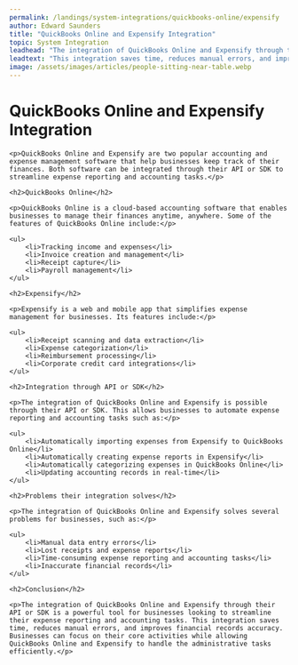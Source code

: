 ```yaml
---
permalink: /landings/system-integrations/quickbooks-online/expensify
author: Edward Saunders
title: "QuickBooks Online and Expensify Integration"
topic: System Integration
leadhead: "The integration of QuickBooks Online and Expensify through their API or SDK is a powerful tool for businesses looking to streamline their expense reporting and accounting tasks"
leadtext: "This integration saves time, reduces manual errors, and improves financial records accuracy. Businesses can focus on their core activities while allowing QuickBooks Online and Expensify to handle the administrative tasks efficiently."
image: /assets/images/articles/people-sitting-near-table.webp
---
```

<div class="arttext">
	<h1>QuickBooks Online and Expensify Integration</h1>

	<p>QuickBooks Online and Expensify are two popular accounting and expense management software that help businesses keep track of their finances. Both software can be integrated through their API or SDK to streamline expense reporting and accounting tasks.</p>

	<h2>QuickBooks Online</h2>

	<p>QuickBooks Online is a cloud-based accounting software that enables businesses to manage their finances anytime, anywhere. Some of the features of QuickBooks Online include:</p>

	<ul>
		<li>Tracking income and expenses</li>
		<li>Invoice creation and management</li>
		<li>Receipt capture</li>
		<li>Payroll management</li>
	</ul>

	<h2>Expensify</h2>

	<p>Expensify is a web and mobile app that simplifies expense management for businesses. Its features include:</p>

	<ul>
		<li>Receipt scanning and data extraction</li>
		<li>Expense categorization</li>
		<li>Reimbursement processing</li>
		<li>Corporate credit card integrations</li>
	</ul>

	<h2>Integration through API or SDK</h2>

	<p>The integration of QuickBooks Online and Expensify is possible through their API or SDK. This allows businesses to automate expense reporting and accounting tasks such as:</p>

	<ul>
		<li>Automatically importing expenses from Expensify to QuickBooks Online</li>
		<li>Automatically creating expense reports in Expensify</li>
		<li>Automatically categorizing expenses in QuickBooks Online</li>
		<li>Updating accounting records in real-time</li>
	</ul>

	<h2>Problems their integration solves</h2>

	<p>The integration of QuickBooks Online and Expensify solves several problems for businesses, such as:</p>

	<ul>
		<li>Manual data entry errors</li>
		<li>Lost receipts and expense reports</li>
		<li>Time-consuming expense reporting and accounting tasks</li>
		<li>Inaccurate financial records</li>
	</ul>

	<h2>Conclusion</h2>

	<p>The integration of QuickBooks Online and Expensify through their API or SDK is a powerful tool for businesses looking to streamline their expense reporting and accounting tasks. This integration saves time, reduces manual errors, and improves financial records accuracy. Businesses can focus on their core activities while allowing QuickBooks Online and Expensify to handle the administrative tasks efficiently.</p>

</div>